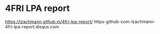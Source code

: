 # 4FRI LPA report

https://lzachmann.github.io/4fri-lpa-report/
https-github-com-lzachmann-4fri-lpa-report.disqus.com
